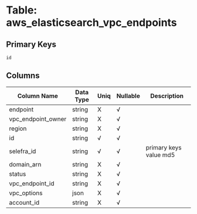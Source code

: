 # Table: aws_elasticsearch_vpc_endpoints

## Primary Keys 

```
id
```


## Columns 

|  Column Name   |  Data Type  | Uniq | Nullable | Description | 
|  ----  | ----  | ----  | ----  | ---- | 
| endpoint | string | X | √ |  | 
| vpc_endpoint_owner | string | X | √ |  | 
| region | string | X | √ |  | 
| id | string | √ | √ |  | 
| selefra_id | string | √ | √ | primary keys value md5 | 
| domain_arn | string | X | √ |  | 
| status | string | X | √ |  | 
| vpc_endpoint_id | string | X | √ |  | 
| vpc_options | json | X | √ |  | 
| account_id | string | X | √ |  | 


